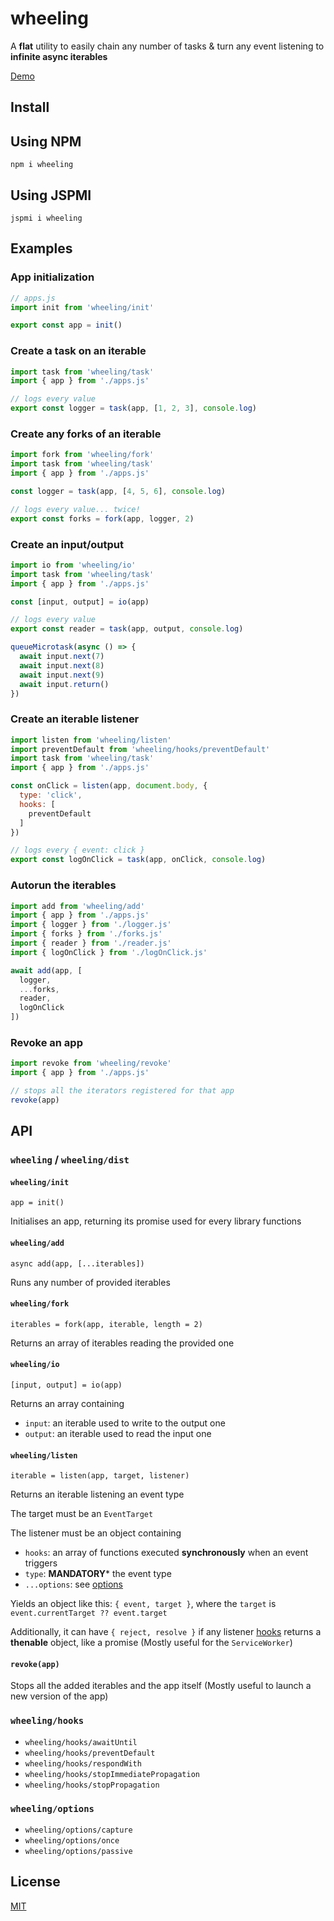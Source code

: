 # wheeling

A **flat** utility to easily chain any number of tasks & turn any event listening to **infinite async iterables**

[Demo](https://codesandbox.io/embed/wheeling-demo-bysvo?expanddevtools=1&fontsize=14&hidenavigation=1&module=%2Fassets%2Fjs%2Fmain.js&moduleview=1&theme=dark)


## <a name="install">Install</a>

## <a name="install-using-npm">Using NPM</a>

`npm i wheeling`

## <a name="install-using-jspmi">Using JSPMI</a>

`jspmi i wheeling`


## <a name="examples">Examples</a>

### <a name="examples--app-initilization">App initialization</a>

```js
// apps.js
import init from 'wheeling/init'

export const app = init()
```


### <a name="examples--create-a-task-on-an-iterable">Create a task on an iterable</a>

```js
import task from 'wheeling/task'
import { app } from './apps.js'

// logs every value
export const logger = task(app, [1, 2, 3], console.log)
```


### <a name="examples--create-any-forks-of-an-iterable">Create any forks of an iterable</a>

```js
import fork from 'wheeling/fork'
import task from 'wheeling/task'
import { app } from './apps.js'

const logger = task(app, [4, 5, 6], console.log)

// logs every value... twice!
export const forks = fork(app, logger, 2)
```


### <a name="examples--create-an-input-output">Create an input/output</a>

```js
import io from 'wheeling/io'
import task from 'wheeling/task'
import { app } from './apps.js'

const [input, output] = io(app)

// logs every value
export const reader = task(app, output, console.log)

queueMicrotask(async () => {
  await input.next(7)
  await input.next(8)
  await input.next(9)
  await input.return()
})
```


### <a name="examples--create-an-iterable-listener">Create an iterable listener</a>

```js
import listen from 'wheeling/listen'
import preventDefault from 'wheeling/hooks/preventDefault'
import task from 'wheeling/task'
import { app } from './apps.js'

const onClick = listen(app, document.body, {
  type: 'click',
  hooks: [
    preventDefault
  ]
})

// logs every { event: click }
export const logOnClick = task(app, onClick, console.log)
```


### <a name="examples--autorun-the-iterables">Autorun the iterables</a>

```js
import add from 'wheeling/add'
import { app } from './apps.js'
import { logger } from './logger.js'
import { forks } from './forks.js'
import { reader } from './reader.js'
import { logOnClick } from './logOnClick.js'

await add(app, [
  logger,
  ...forks,
  reader,
  logOnClick
])
```


### <a name="examples--revoke-an-app">Revoke an app</a>

```js
import revoke from 'wheeling/revoke'
import { app } from './apps.js'

// stops all the iterators registered for that app
revoke(app)
```


## <a name="api">API</a>

### <a name="wheeling">`wheeling` / `wheeling/dist`</a>

#### <a name="api-init">`wheeling/init`</a>

`app = init()`

Initialises an app, returning its promise used for every library functions 


#### <a name="api-add">`wheeling/add`</a>

`async add(app, [...iterables])`

Runs any number of provided iterables


#### <a name="api-fork">`wheeling/fork`</a>

`iterables = fork(app, iterable, length = 2)`

Returns an array of iterables reading the provided one


#### <a name="api-io">`wheeling/io`</a>

`[input, output] = io(app)`

Returns an array containing
  * `input`: an iterable used to write to the output one
  * `output`: an iterable used to read the input one


#### <a name="api-listen">`wheeling/listen`</a>

`iterable = listen(app, target, listener)`

Returns an iterable listening an event type

The target must be an `EventTarget`

The listener must be an object containing
  * `hooks`: an array of functions executed **synchronously** when an event triggers
  * `type`: **MANDATORY*** the event type
  * `...options`: see [options](#options)

Yields an object like this: `{ event, target }`, where the `target` is `event.currentTarget ?? event.target`

Additionally, it can have `{ reject, resolve }` if any listener [hooks](#hooks) returns a **thenable** object, like a promise
(Mostly useful for the `ServiceWorker`)


#### <a name="api-revoke">`revoke(app)`</a>

Stops all the added iterables and the app itself
(Mostly useful to launch a new version of the app)


### <a name="hooks">`wheeling/hooks`</a>

* <a name=#hooks-awaitUntil>`wheeling/hooks/awaitUntil`</a>
* <a name=#hooks-preventDefault>`wheeling/hooks/preventDefault`</a>
* <a name=#hooks-respondWith>`wheeling/hooks/respondWith`</a>
* <a name=#hooks-stopImmediatePropagation>`wheeling/hooks/stopImmediatePropagation`</a>
* <a name=#hooks-stopPropagation>`wheeling/hooks/stopPropagation`</a>

### <a name="options">`wheeling/options`</a>

* <a name=#options-capture>`wheeling/options/capture`</a>
* <a name=#options-once>`wheeling/options/once`</a>
* <a name=#options-passive>`wheeling/options/passive`</a>


## <a name="license">License</a>

[MIT](https://github.com/Lcfvs/wheeling/blob/master/license.md)

